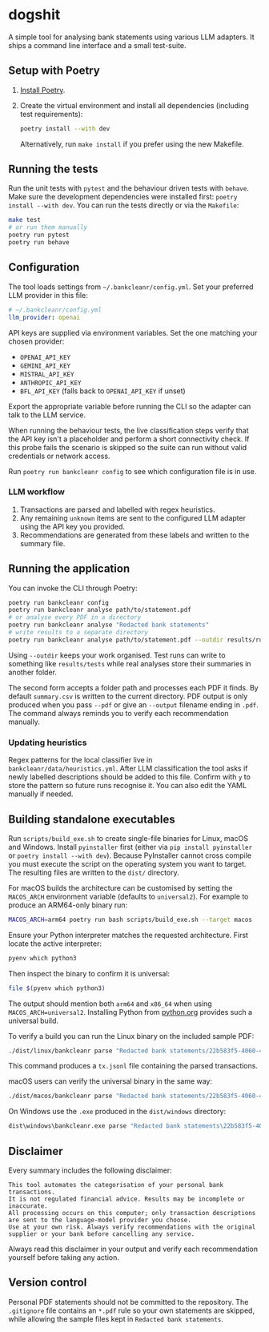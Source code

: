 # dogshit

A simple tool for analysing bank statements using various LLM adapters. It ships a
command line interface and a small test-suite.

## Setup with Poetry

1. [Install Poetry](https://python-poetry.org/docs/#installation).
2. Create the virtual environment and install all dependencies (including test
   requirements):

   ```bash
   poetry install --with dev
   ```

   Alternatively, run `make install` if you prefer using the new Makefile.

## Running the tests

Run the unit tests with `pytest` and the behaviour driven tests with `behave`.
Make sure the development dependencies were installed first:
`poetry install --with dev`.
You can run the tests directly or via the `Makefile`:

```bash
make test
# or run them manually
poetry run pytest
poetry run behave
```

## Configuration

The tool loads settings from `~/.bankcleanr/config.yml`. Set your preferred LLM
provider in this file:

```yaml
# ~/.bankcleanr/config.yml
llm_provider: openai
```

API keys are supplied via environment variables. Set the one matching your chosen
provider:

- `OPENAI_API_KEY`
- `GEMINI_API_KEY`
- `MISTRAL_API_KEY`
- `ANTHROPIC_API_KEY`
- `BFL_API_KEY` (falls back to `OPENAI_API_KEY` if unset)

Export the appropriate variable before running the CLI so the adapter can talk
to the LLM service.

When running the behaviour tests, the live classification steps verify that the
API key isn't a placeholder and perform a short connectivity check. If this
probe fails the scenario is skipped so the suite can run without valid
credentials or network access.

Run `poetry run bankcleanr config` to see which configuration file is in use.

### LLM workflow

1. Transactions are parsed and labelled with regex heuristics.
2. Any remaining `unknown` items are sent to the configured LLM adapter using
   the API key you provided.
3. Recommendations are generated from these labels and written to the summary
   file.

## Running the application

You can invoke the CLI through Poetry:

```bash
poetry run bankcleanr config
poetry run bankcleanr analyse path/to/statement.pdf
# or analyse every PDF in a directory
poetry run bankcleanr analyse "Redacted bank statements"
# write results to a separate directory
poetry run bankcleanr analyse path/to/statement.pdf --outdir results/run1

```
Using `--outdir` keeps your work organised. Test runs can write to something
like `results/tests` while real analyses store their summaries in another
folder.

The second form accepts a folder path and processes each PDF it finds. By
default `summary.csv` is written to the current directory.
PDF output is only produced when you pass `--pdf` or give an `--output`
filename ending in `.pdf`. The command always reminds you to verify each
recommendation manually.

### Updating heuristics

Regex patterns for the local classifier live in `bankcleanr/data/heuristics.yml`.
After LLM classification the tool asks if newly labelled descriptions should be
added to this file. Confirm with `y` to store the pattern so future runs
recognise it. You can also edit the YAML manually if needed.

## Building standalone executables

Run `scripts/build_exe.sh` to create single-file binaries for Linux, macOS and
Windows. Install `pyinstaller` first (either via `pip install pyinstaller` or
`poetry install --with dev`). Because PyInstaller cannot cross compile you must
execute the script on the operating system you want to target. The resulting
files are written to the `dist/` directory.

For macOS builds the architecture can be customised by setting the
`MACOS_ARCH` environment variable (defaults to `universal2`). For example to
produce an ARM64-only binary run:

```bash
MACOS_ARCH=arm64 poetry run bash scripts/build_exe.sh --target macos
```

Ensure your Python interpreter matches the requested architecture. First locate
the active interpreter:

```bash
pyenv which python3
```

Then inspect the binary to confirm it is universal:

```bash
file $(pyenv which python3)
```

The output should mention both `arm64` and `x86_64` when using
`MACOS_ARCH=universal2`. Installing Python from
[python.org](https://www.python.org) provides such a universal build.

To verify a build you can run the Linux binary on the included sample PDF:

```bash
./dist/linux/bankcleanr parse "Redacted bank statements/22b583f5-4060-44eb-a844-945cd612353c (1).pdf" --jsonl tx.jsonl
```
This command produces a `tx.jsonl` file containing the parsed transactions.

macOS users can verify the universal binary in the same way:

```bash
./dist/macos/bankcleanr parse "Redacted bank statements/22b583f5-4060-44eb-a844-945cd612353c (1).pdf" --jsonl tx.jsonl
```

On Windows use the `.exe` produced in the `dist/windows` directory:

```cmd
dist\windows\bankcleanr.exe parse "Redacted bank statements\22b583f5-4060-44eb-a844-945cd612353c (1).pdf" --jsonl tx.jsonl
```

## Disclaimer

Every summary includes the following disclaimer:

```
This tool automates the categorisation of your personal bank transactions.
It is not regulated financial advice. Results may be incomplete or inaccurate.
All processing occurs on this computer; only transaction descriptions are sent to the language-model provider you choose.
Use at your own risk. Always verify recommendations with the original supplier or your bank before cancelling any service.
```

Always read this disclaimer in your output and verify each recommendation yourself before taking any action.

## Version control

Personal PDF statements should not be committed to the repository. The
`.gitignore` file contains an `*.pdf` rule so your own statements are skipped,
while allowing the sample files kept in `Redacted bank statements`.
